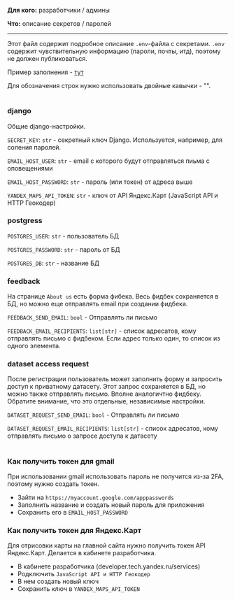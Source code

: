 **Для кого:** разработчики / админы

**Что:** описание секретов / паролей

---

Этот файл содержит подробное описание `.env`-файла с секретами.
`.env` содержит чувствительную информацию (пароли, почты, итд), поэтому не должен публиковаться.

Пример заполнения - [тут](/example.env)

Для обозначения строк нужно использовать двойные кавычки - "".

#

### django
Общие django-настройки.

`SECRET_KEY`: `str` - секретный ключ Django. Используется, например, для  соления паролей.

`EMAIL_HOST_USER`: `str` - email с которого будут отправляться пиьма с оповещениями

`EMAIL_HOST_PASSWORD`: `str` - пароль (или токен) от адреса выше

`YANDEX_MAPS_API_TOKEN`: `str` - ключ от API Яндекс.Карт (JavaScript API и HTTP Геокодер)

### postgress
`POSTGRES_USER`: `str` - пользователь БД

`POSTGRES_PASSWORD`: `str` - пароль от БД

`POSTGRES_DB`: `str` - название БД

### feedback
На странице `About us` есть форма фибека.
Весь фидбек сохраняется в БД, но можно еще отправлять email при создании фидбека.

`FEEDBACK_SEND_EMAIL`: `bool` - Отправлять ли письмо

`FEEDBACK_EMAIL_RECIPIENTS`: `list[str]` - список адресатов, кому отправлять письмо с фидбеком.
Если адрес только один, то список из одного элемента.

### dataset access request
После регистрации пользователь может заполнить форму и запросить доступ к приватному датасету.
Этот запрос сохраняется в БД, но можно также отправлять письмо.
Вполне аналогичтно фидбеку.
Обратите внимание, что это отдельные, независимые настройки.

`DATASET_REQUEST_SEND_EMAIL`: `bool` - Отправлять ли письмо

`DATASET_REQUEST_EMAIL_RECIPIENTS`: `list[str]` - список адресатов, кому отправлять письмо о запросе доступа к датасету

#

### Как получить токен для gmail
При использовании gmail использовать пароль не получится из-за 2FA, поэтому нужно создать токен.

- Зайти на `https://myaccount.google.com/apppasswords`
- Заполнить название и создать новый пароль для приложения
- Сохранить его в `EMAIL_HOST_PASSWORD`

### Как получить токен для Яндекс.Карт
Для отрисовки карты на главной сайта нужно получить токен API Яндекс.Карт.
Делается в кабинете разработчика.

- В кабинете разработчика (developer.tech.yandex.ru/services)
- Родключить `JavaScript API и HTTP Геокодер`
- В нем создать новый ключ
- Сохранить ключ в `YANDEX_MAPS_API_TOKEN`
